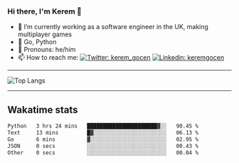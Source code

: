 ### Hi there, I'm Kerem 👋

- 🔭 I’m currently working as a software engineer in the UK, making multiplayer games
- :seedling: Go, Python
- :man: Pronouns: he/him
- 📫 How to reach me: [![Twitter: kerem_gocen](https://img.shields.io/twitter/follow/kerem_gocen?style=social)](https://twitter.com/kerem_gocen)
[![Linkedin: keremgocen](https://img.shields.io/badge/kerem-linkedin-blue?style=flat-square&logo=Linkedin&logoColor=white&link=https://www.linkedin.com/in/keremgocen/)](https://www.linkedin.com/in/keremgocen/)
<!--
**keremgocen/keremgocen** is a ✨ _special_ ✨ repository because its `README.md` (this file) appears on your GitHub profile.

Here are some ideas to get you started:

- 🔭 I’m currently working on ...
- 🌱 I’m currently learning ...
- 👯 I’m looking to collaborate on ...
- 🤔 I’m looking for help with ...
- 💬 Ask me about ...
- 📫 How to reach me: ...
- 😄 Pronouns: ...
- ⚡ Fun fact: ...
-->

---

![Top Langs](https://github-readme-stats.vercel.app/api/top-langs/?username=keremgocen&layout=compact)

---

## Wakatime stats

<!--START_SECTION:waka-->

```txt
Python   3 hrs 24 mins   ██████████████████████▓░░   90.45 %
Text     13 mins         █▓░░░░░░░░░░░░░░░░░░░░░░░   06.13 %
Go       6 mins          ▓░░░░░░░░░░░░░░░░░░░░░░░░   02.95 %
JSON     0 secs          ░░░░░░░░░░░░░░░░░░░░░░░░░   00.43 %
Other    0 secs          ░░░░░░░░░░░░░░░░░░░░░░░░░   00.04 %
```

<!--END_SECTION:waka-->
